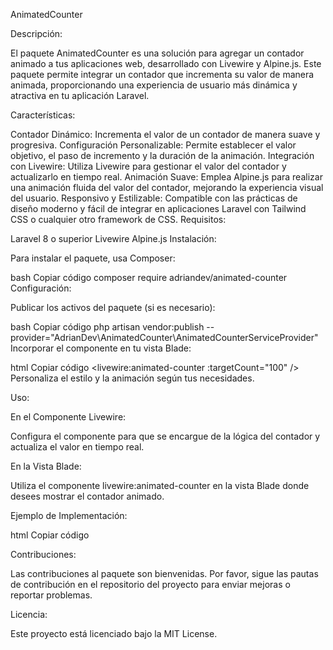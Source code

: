 AnimatedCounter

Descripción:

El paquete AnimatedCounter es una solución para agregar un contador animado a tus aplicaciones web, desarrollado con Livewire y Alpine.js. Este paquete permite integrar un contador que incrementa su valor de manera animada, proporcionando una experiencia de usuario más dinámica y atractiva en tu aplicación Laravel.

Características:

Contador Dinámico: Incrementa el valor de un contador de manera suave y progresiva.
Configuración Personalizable: Permite establecer el valor objetivo, el paso de incremento y la duración de la animación.
Integración con Livewire: Utiliza Livewire para gestionar el valor del contador y actualizarlo en tiempo real.
Animación Suave: Emplea Alpine.js para realizar una animación fluida del valor del contador, mejorando la experiencia visual del usuario.
Responsivo y Estilizable: Compatible con las prácticas de diseño moderno y fácil de integrar en aplicaciones Laravel con Tailwind CSS o cualquier otro framework de CSS.
Requisitos:

Laravel 8 o superior
Livewire
Alpine.js
Instalación:

Para instalar el paquete, usa Composer:

bash
Copiar código
composer require adriandev/animated-counter
Configuración:

Publicar los activos del paquete (si es necesario):

bash
Copiar código
php artisan vendor:publish --provider="AdrianDev\AnimatedCounter\AnimatedCounterServiceProvider"
Incorporar el componente en tu vista Blade:

html
Copiar código
<livewire:animated-counter :targetCount="100" />
Personaliza el estilo y la animación según tus necesidades.

Uso:

En el Componente Livewire:

Configura el componente para que se encargue de la lógica del contador y actualiza el valor en tiempo real.

En la Vista Blade:

Utiliza el componente livewire:animated-counter en la vista Blade donde desees mostrar el contador animado.

Ejemplo de Implementación:

html
Copiar código
<div>
    <livewire:animated-counter :targetCount="200" />
</div>
Contribuciones:

Las contribuciones al paquete son bienvenidas. Por favor, sigue las pautas de contribución en el repositorio del proyecto para enviar mejoras o reportar problemas.

Licencia:

Este proyecto está licenciado bajo la MIT License.
